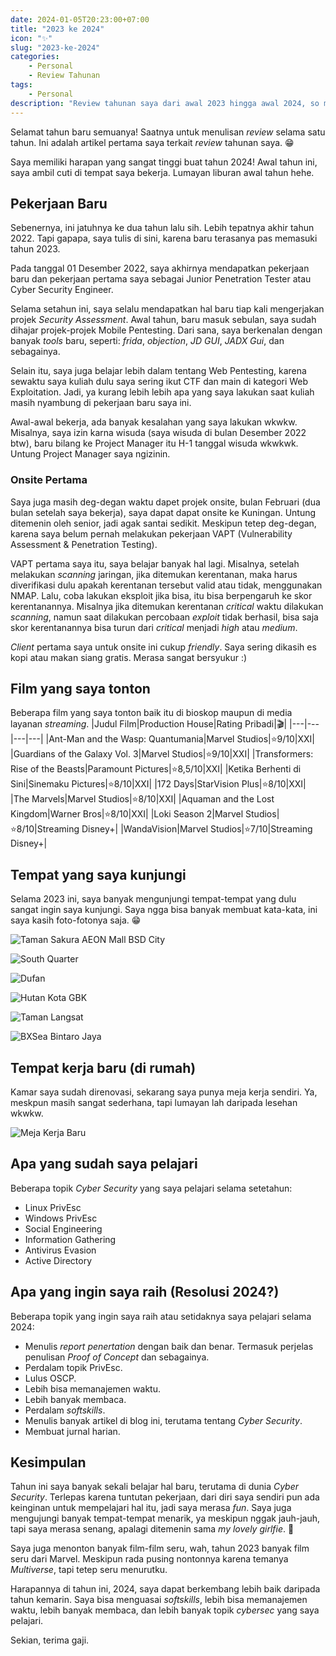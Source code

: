 ```yaml
---
date: 2024-01-05T20:23:00+07:00
title: "2023 ke 2024"
icon: "✨"
slug: "2023-ke-2024"
categories:
    - Personal
    - Review Tahunan
tags: 
    - Personal
description: "Review tahunan saya dari awal 2023 hingga awal 2024, so much fun!"
---
```


Selamat tahun baru semuanya! Saatnya untuk menulisan _review_ selama satu tahun. Ini adalah artikel pertama saya terkait _review_ tahunan saya. 😁

Saya memiliki harapan yang sangat tinggi buat tahun 2024! Awal tahun ini, saya ambil cuti di tempat saya bekerja. Lumayan liburan awal tahun hehe.

## Pekerjaan Baru
Sebenernya, ini jatuhnya ke dua tahun lalu sih. Lebih tepatnya akhir tahun 2022. Tapi gapapa, saya tulis di sini, karena baru terasanya pas memasuki tahun 2023.

Pada tanggal 01 Desember 2022, saya akhirnya mendapatkan pekerjaan baru dan pekerjaan pertama saya sebagai Junior Penetration Tester atau Cyber Security Engineer.

Selama setahun ini, saya selalu mendapatkan hal baru tiap kali mengerjakan projek _Security Assessment_. Awal tahun, baru masuk sebulan, saya sudah dihajar projek-projek Mobile Pentesting. Dari sana, saya berkenalan dengan banyak _tools_ baru, seperti: _frida_, _objection_, _JD GUI_, _JADX Gui_, dan sebagainya.

Selain itu, saya juga belajar lebih dalam tentang Web Pentesting, karena sewaktu saya kuliah dulu saya sering ikut CTF dan main di kategori Web Exploitation. Jadi, ya kurang lebih lebih apa yang saya lakukan saat kuliah masih nyambung di pekerjaan baru saya ini.

Awal-awal bekerja, ada banyak kesalahan yang saya lakukan wkwkw. Misalnya, saya izin karna wisuda (saya wisuda di bulan Desember 2022 btw), baru bilang ke Project Manager itu H-1 tanggal wisuda wkwkwk. Untung Project Manager saya ngizinin.

### Onsite Pertama
Saya juga masih deg-degan waktu dapet projek onsite, bulan Februari (dua bulan setelah saya bekerja), saya dapat dapat onsite ke Kuningan. Untung ditemenin oleh senior, jadi agak santai sedikit. Meskipun tetep deg-degan, karena saya belum pernah melakukan pekerjaan VAPT (Vulnerability Assessment & Penetration Testing).

VAPT pertama saya itu, saya belajar banyak hal lagi. Misalnya, setelah melakukan _scanning_ jaringan, jika ditemukan kerentanan, maka harus diverifikasi dulu apakah kerentanan tersebut valid atau tidak, menggunakan NMAP. Lalu, coba lakukan eksploit jika bisa, itu bisa berpengaruh ke skor kerentanannya. Misalnya jika ditemukan kerentanan _critical_ waktu dilakukan _scanning_, namun saat dilakukan percobaan _exploit_ tidak berhasil, bisa saja skor kerentanannya bisa turun dari _critical_ menjadi _high_ atau _medium_.

_Client_ pertama saya untuk onsite ini cukup _friendly_. Saya sering dikasih es kopi atau makan siang gratis. Merasa sangat bersyukur :)

## Film yang saya tonton
Beberapa film yang saya tonton baik itu di bioskop maupun di media layanan _streaming_.
|Judul Film|Production House|Rating Pribadi|🎬|
|---|---|---|---|
|Ant-Man and the Wasp: Quantumania|Marvel Studios|⭐9/10|XXI|
|Guardians of the Galaxy Vol. 3|Marvel Studios|⭐9/10|XXI|
|Transformers: Rise of the Beasts|Paramount Pictures|⭐8,5/10|XXI|
|Ketika Berhenti di Sini|Sinemaku Pictures|⭐8/10|XXI|
|172 Days|StarVision Plus|⭐8/10|XXI|
|The Marvels|Marvel Studios|⭐8/10|XXI|
|Aquaman and the Lost Kingdom|Warner Bros|⭐8/10|XXI|
|Loki Season 2|Marvel Studios|⭐8/10|Streaming Disney+|
|WandaVision|Marvel Studios|⭐7/10|Streaming Disney+|

## Tempat yang saya kunjungi
Selama 2023 ini, saya banyak mengunjungi tempat-tempat yang dulu sangat ingin saya kunjungi. Saya ngga bisa banyak membuat kata-kata, ini saya kasih foto-fotonya saja. 😁

![Taman Sakura AEON Mall BSD City](image.png)

![South Quarter](image-1.png)

![Dufan](image-2.png)

![Hutan Kota GBK](image-3.png)

![Taman Langsat](image-4.png)

![BXSea Bintaro Jaya](image-5.png)

## Tempat kerja baru (di rumah)
Kamar saya sudah direnovasi, sekarang saya punya meja kerja sendiri. Ya, meskpun masih sangat sederhana, tapi lumayan lah daripada lesehan wkwkw.

![Meja Kerja Baru](image-6.png)

## Apa yang sudah saya pelajari
Beberapa topik _Cyber Security_ yang saya pelajari selama setetahun:
- Linux PrivEsc
- Windows PrivEsc
- Social Engineering
- Information Gathering
- Antivirus Evasion
- Active Directory

## Apa yang ingin saya raih (Resolusi 2024?)
Beberapa topik yang ingin saya raih atau setidaknya saya pelajari selama 2024:
- Menulis _report penertation_ dengan baik dan benar. Termasuk perjelas penulisan _Proof of Concept_ dan sebagainya.
- Perdalam topik PrivEsc.
- Lulus OSCP.
- Lebih bisa memanajemen waktu.
- Lebih banyak membaca.
- Perdalam _softskills_.
- Menulis banyak artikel di blog ini, terutama tentang _Cyber Security_.
- Membuat jurnal harian.

## Kesimpulan
Tahun ini saya banyak sekali belajar hal baru, terutama di dunia _Cyber Security_. Terlepas karena tuntutan pekerjaan, dari diri saya sendiri pun ada keinginan untuk mempelajari hal itu, jadi saya merasa _fun_. Saya juga mengujungi banyak tempat-tempat menarik, ya meskipun nggak jauh-jauh, tapi saya merasa senang, apalagi ditemenin sama _my lovely girlfie_. 🫰

Saya juga menonton banyak film-film seru, wah, tahun 2023 banyak film seru dari Marvel. Meskipun rada pusing nontonnya karena temanya _Multiverse_, tapi tetep seru menurutku.

Harapannya di tahun ini, 2024, saya dapat berkembang lebih baik daripada tahun kemarin. Saya bisa menguasai _softskills_, lebih bisa memanajemen waktu, lebih banyak membaca, dan lebih banyak topik _cybersec_ yang saya pelajari.

Sekian, terima gaji.

